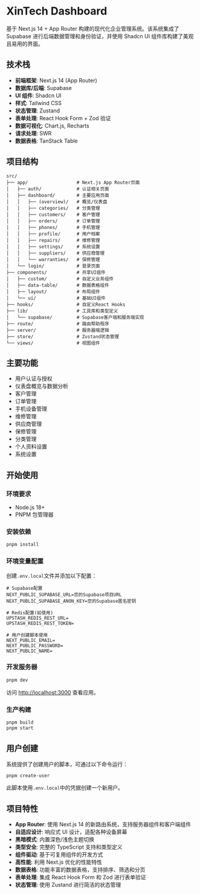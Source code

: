 # XinTech Dashboard

基于 Next.js 14 + App Router 构建的现代化企业管理系统。该系统集成了 Supabase 进行后端数据管理和身份验证，并使用 Shadcn UI 组件库构建了美观且易用的界面。

## 技术栈

- **前端框架**: Next.js 14 (App Router)
- **数据库/后端**: Supabase
- **UI 组件**: Shadcn UI
- **样式**: Tailwind CSS
- **状态管理**: Zustand
- **表单处理**: React Hook Form + Zod 验证
- **数据可视化**: Chart.js, Recharts
- **请求处理**: SWR
- **数据表格**: TanStack Table

## 项目结构

```
src/
├── app/                  # Next.js App Router页面
│   ├── auth/             # 认证相关页面
│   ├── dashboard/        # 主要应用页面
│   │   ├── (overview)/   # 概览/仪表盘
│   │   ├── categories/   # 分类管理
│   │   ├── customers/    # 客户管理
│   │   ├── orders/       # 订单管理
│   │   ├── phones/       # 手机管理
│   │   ├── profile/      # 用户档案
│   │   ├── repairs/      # 维修管理
│   │   ├── settings/     # 系统设置
│   │   ├── suppliers/    # 供应商管理
│   │   └── warranties/   # 保修管理
│   └── login/            # 登录页面
├── components/           # 共享UI组件
│   ├── custom/           # 自定义业务组件
│   ├── data-table/       # 数据表格组件
│   ├── layout/           # 布局组件
│   └── ui/               # 基础UI组件
├── hooks/                # 自定义React Hooks
├── lib/                  # 工具库和类型定义
│   └── supabase/         # Supabase客户端和服务端实现
├── route/                # 路由帮助程序
├── server/               # 服务器端逻辑
├── store/                # Zustand状态管理
└── views/                # 视图组件
```

## 主要功能

- 用户认证与授权
- 仪表盘概览与数据分析
- 客户管理
- 订单管理
- 手机设备管理
- 维修管理
- 供应商管理
- 保修管理
- 分类管理
- 个人资料设置
- 系统设置

## 开始使用

### 环境要求

- Node.js 18+
- PNPM 包管理器

### 安装依赖

```bash
pnpm install
```

### 环境变量配置

创建`.env.local`文件并添加以下配置：

```
# Supabase配置
NEXT_PUBLIC_SUPABASE_URL=您的Supabase项目URL
NEXT_PUBLIC_SUPABASE_ANON_KEY=您的Supabase匿名密钥

# Redis配置(如使用)
UPSTASH_REDIS_REST_URL=
UPSTASH_REDIS_REST_TOKEN=

# 用户创建脚本使用
NEXT_PUBLIC_EMAIL=
NEXT_PUBLIC_PASSWORD=
NEXT_PUBLIC_NAME=
```

### 开发服务器

```bash
pnpm dev
```

访问 [http://localhost:3000](http://localhost:3000) 查看应用。

### 生产构建

```bash
pnpm build
pnpm start
```

## 用户创建

系统提供了创建用户的脚本，可通过以下命令运行：

```bash
pnpm create-user
```

此脚本使用`.env.local`中的凭据创建一个新用户。

## 项目特性

- **App Router**: 使用 Next.js 14 的新路由系统，支持服务器组件和客户端组件
- **自适应设计**: 响应式 UI 设计，适配各种设备屏幕
- **黑暗模式**: 内置深色/浅色主题切换
- **类型安全**: 完整的 TypeScript 支持和类型定义
- **组件驱动**: 基于可复用组件的开发方式
- **高性能**: 利用 Next.js 优化的性能特性
- **数据表格**: 功能丰富的数据表格，支持排序、筛选和分页
- **表单处理**: 集成 React Hook Form 和 Zod 进行表单验证
- **状态管理**: 使用 Zustand 进行简洁的状态管理
